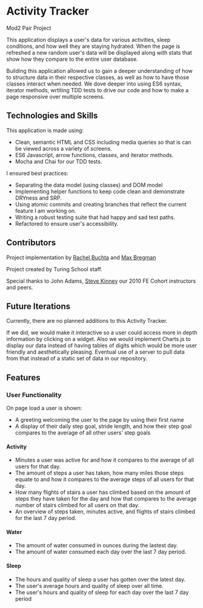 # Activity Tracker
 Mod2 Pair Project

This application displays a user's data for various activities, sleep conditions, and how well they are staying hydrated. When the page is refreshed a new random user's data will be displayed along with stats that show how they compare to the entire user database. 

Building this application allowed us to gain a deeper understanding of how to structure data in their respective classes, as well as how to have those classes interact when needed. We dove deeper into using ES6 syntax, iterator methods, wrtiting TDD tests to drive our code and how to make a page responsive over multiple screens.

## Technologies and Skills

This application is made using:
  * Clean, semantic HTML and CSS including media queries so that is can be viewed across a variety of screens.
  * ES6 Javascript, arrow functions, classes, and iterator methods.
  * Mocha and Chai for our TDD tests.

I ensured best practices:

  * Separating the data model (using classes) and DOM model
  * Implementing helper functions to keep code clean and demonstrate DRYness and SRP.
  * Using atomic commits and creating branches that reflect the current feature I am working on.
  * Writing a robust testing suite that had happy and sad test paths.
  * Refactored to ensure user's accessibility.
  
 ## Contributors
 
 Project implementation by [Rachel Buchta](https://github.com/rachelbuchta) and [Max Bregman](https://github.com/Max9545) 
 
 Project created by Turing School staff.
 
 Special thanks to John Adams, [Steve Kinney](https://github.com/stevekinney) our 2010 FE Cohort instructors and peers.
 
 ## Future Iterations
 
 Currently, there are no planned additions to this Activity Tracker.
 
If we did, we would make it interactive so a user could access more in depth information by clicking on a widget. Also we would implement Charts.js to display our data instead of having tables of digits which would be more user friendly and aesthetically pleasing. Eventual use of a server to pull data from that instead of a static set of data in our repository.
 
 ## Features

 ### User Functionality

On page load a user is shown:

* A greeting welcoming the user to the page by using their first name
* A display of their daily step goal, stride length, and how their step goal compares to the average of all other users' step goals

#### Activity

* Minutes a user was active for and how it compares to the average of all users for that day.
* The amount of steps a user has taken, how many miles those steps equate to and how it compares to the average steps of all users for that day.
* How many flights of stairs a user has climbed based on the amount of steps they have taken for the day and how that compares to the average number of stairs climbed for all users on that day.
* An overview of steps taken, minutes active, and flights of stairs climbed for the last 7 day period. 
 
#### Water

* The amount of water consumed in ounces during the lastest day.
* The amount of water consumed each day over the last 7 day period.

#### Sleep

* The hours and quality of sleep a user has gotten over the latest day.
* The user's average hours and quality of sleep over all time.
* The user's hours and quality of sleep for each day over the last 7 day period
